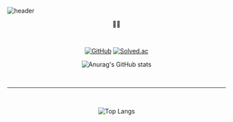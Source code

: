 ![header](https://capsule-render.vercel.app/api?type=waving&color=auto&height=300&section=header&text=Be%20patient&fontSize=90)

  
<div align="center" >
🍊🍊
  
&nbsp;

[![GitHub](https://hits.seeyoufarm.com/api/count/incr/badge.svg?url=https%3A%2F%2Fgithub.com%2FOrangeKim04&count_bg=%23000000&title_bg=%23000000&icon=github.svg&icon_color=%23FFFFFF&title=hits&edge_flat=false)](https://hits.seeyoufarm.com)
[![Solved.ac](http://mazassumnida.wtf/api/mini/generate_badge?boj=queem2)](https://solved.ac/queem2)

</div>
<div align="center">

![Anurag's GitHub stats](https://github-readme-stats.vercel.app/api?username=OrangeKim04&show_icons=true&theme=omni)

</div>

&nbsp;

-------------------------------------------------------

&nbsp;

<div align="center">
  
![Top Langs](https://github-readme-stats.vercel.app/api/top-langs/?username=OrangeKim04&layout=compact&theme=omni)

</div>
